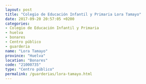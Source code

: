 ```yaml
---
layout: post
title: "Colegio de Educación Infantil y Primaria Lora Tamayo"
date: 2017-09-20 20:57:05 +0200
categories:
- Colegio de Educación Infantil y Primaria
- huelva
- bonares
- Centro público
- guarderia
name: "Lora Tamayo"
province: "Huelva"
location: "Bonares"
code: "21000735"
type: "Centro público"
permalink: /guarderias/lora-tamayo.html
---
```

